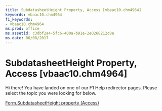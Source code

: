 ```yaml
---
title: SubdatasheetHeight Property, Access [vbaac10.chm4964]
keywords: vbaac10.chm4964
f1_keywords:
- vbaac10.chm4964
ms.prod: office
ms.assetid: c3dbf2a4-5fc6-400a-b91e-2e0268212c8a
ms.date: 06/08/2017
---
```



# SubdatasheetHeight Property, Access [vbaac10.chm4964]

Hi there! You have landed on one of our F1 Help redirector pages. Please select the topic you were looking for below.

[Form.SubdatasheetHeight property (Access)](http://msdn.microsoft.com/library/0db2e4b5-e64b-6f55-ebfa-bcce98734491%28Office.15%29.aspx)

